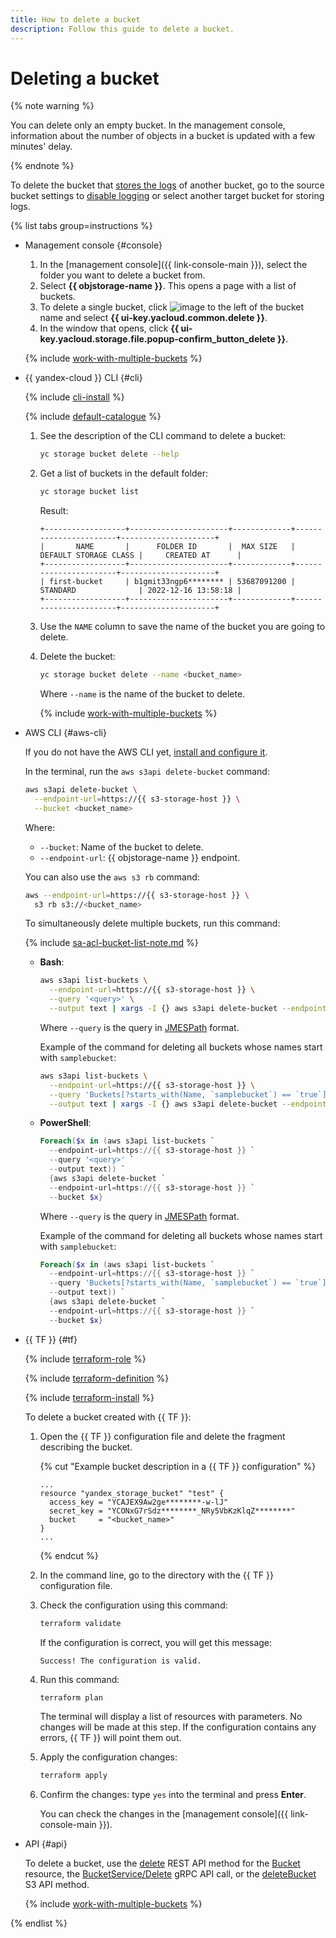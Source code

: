```yaml
---
title: How to delete a bucket
description: Follow this guide to delete a bucket.
---
```


# Deleting a bucket

{% note warning %}

You can delete only an empty bucket. In the management console, information about the number of objects in a bucket is updated with a few minutes' delay.

{% endnote %}

To delete the bucket that [stores the logs](../../concepts/server-logs.md) of another bucket, go to the source bucket settings to [disable logging](enable-logging.md#stop-logging) or select another target bucket for storing logs.

{% list tabs group=instructions %}

- Management console {#console}

  1. In the [management console]({{ link-console-main }}), select the folder you want to delete a bucket from.
  1. Select **{{ objstorage-name }}**. This opens a page with a list of buckets.
  1. To delete a single bucket, click ![image](../../../_assets/console-icons/ellipsis.svg) to the left of the bucket name and select **{{ ui-key.yacloud.common.delete }}**.
  1. In the window that opens, click **{{ ui-key.yacloud.storage.file.popup-confirm_button_delete }}**.

  {% include [work-with-multiple-buckets](../../../_includes/storage/work-with-multiple-buckets.md) %}

- {{ yandex-cloud }} CLI {#cli}

  {% include [cli-install](../../../_includes/cli-install.md) %}

  {% include [default-catalogue](../../../_includes/default-catalogue.md) %}

  1. See the description of the CLI command to delete a bucket:

      ```bash
      yc storage bucket delete --help
      ```

  1. Get a list of buckets in the default folder:

      ```bash
      yc storage bucket list
      ```

      Result:

      ```text
      +------------------+----------------------+-------------+-----------------------+---------------------+
      |       NAME       |      FOLDER ID       |  MAX SIZE   | DEFAULT STORAGE CLASS |     CREATED AT      |
      +------------------+----------------------+-------------+-----------------------+---------------------+
      | first-bucket     | b1gmit33ngp6******** | 53687091200 | STANDARD              | 2022-12-16 13:58:18 |
      +------------------+----------------------+-------------+-----------------------+---------------------+
      ```

  1. Use the `NAME` column to save the name of the bucket you are going to delete.
  1. Delete the bucket:

      ```bash
      yc storage bucket delete --name <bucket_name>
      ```

      Where `--name` is the name of the bucket to delete.

      {% include [work-with-multiple-buckets](../../../_includes/storage/work-with-multiple-buckets.md) %}

- AWS CLI {#aws-cli}

  If you do not have the AWS CLI yet, [install and configure it](../../tools/aws-cli.md).

  In the terminal, run the `aws s3api delete-bucket` command:

  ```bash
  aws s3api delete-bucket \
    --endpoint-url=https://{{ s3-storage-host }} \
    --bucket <bucket_name>
  ```

  Where:
  * `--bucket`: Name of the bucket to delete.
  * `--endpoint-url`: {{ objstorage-name }} endpoint.

  You can also use the `aws s3 rb` command:

  ```bash
  aws --endpoint-url=https://{{ s3-storage-host }} \
    s3 rb s3://<bucket_name>
  ```

  To simultaneously delete multiple buckets, run this command:

  {% include [sa-acl-bucket-list-note.md](../../../_includes/storage/sa-acl-bucket-list-note.md) %}

  * **Bash**:

    ```bash
    aws s3api list-buckets \
      --endpoint-url=https://{{ s3-storage-host }} \
      --query '<query>' \
      --output text | xargs -I {} aws s3api delete-bucket --endpoint-url=https://{{ s3-storage-host }} --bucket {}
    ```

    Where `--query` is the query in [JMESPath](https://jmespath.org/) format.

    Example of the command for deleting all buckets whose names start with `samplebucket`:

    ```bash
    aws s3api list-buckets \
      --endpoint-url=https://{{ s3-storage-host }} \
      --query 'Buckets[?starts_with(Name, `samplebucket`) == `true`].[Name]' \
      --output text | xargs -I {} aws s3api delete-bucket --endpoint-url=https://{{ s3-storage-host }} --bucket {}
    ```

  * **PowerShell**:

    ```powershell
    Foreach($x in (aws s3api list-buckets `
      --endpoint-url=https://{{ s3-storage-host }} `
      --query '<query>' `
      --output text)) `
      {aws s3api delete-bucket `
      --endpoint-url=https://{{ s3-storage-host }} `
      --bucket $x}
    ```

    Where `--query` is the query in [JMESPath](https://jmespath.org/) format.

    Example of the command for deleting all buckets whose names start with `samplebucket`:

    ```powershell
    Foreach($x in (aws s3api list-buckets `
      --endpoint-url=https://{{ s3-storage-host }} `
      --query 'Buckets[?starts_with(Name, `samplebucket`) == `true`].[Name]' `
      --output text)) `
      {aws s3api delete-bucket `
      --endpoint-url=https://{{ s3-storage-host }} `
      --bucket $x}
    ```

- {{ TF }} {#tf}

  {% include [terraform-role](../../../_includes/storage/terraform-role.md) %}

  {% include [terraform-definition](../../../_tutorials/_tutorials_includes/terraform-definition.md) %}


  {% include [terraform-install](../../../_includes/terraform-install.md) %}


  To delete a bucket created with {{ TF }}:
  1. Open the {{ TF }} configuration file and delete the fragment describing the bucket.

     {% cut "Example bucket description in a {{ TF }} configuration" %}

     ```hcl
     ...
     resource "yandex_storage_bucket" "test" {
       access_key = "YCAJEX9Aw2ge********-w-lJ"
       secret_key = "YCONxG7rSdz********_NRy5VbKzKlqZ********"
       bucket     = "<bucket_name>"
     }
     ...
     ```

     {% endcut %}

  1. In the command line, go to the directory with the {{ TF }} configuration file.
  1. Check the configuration using this command:

     ```bash
     terraform validate
     ```

     If the configuration is correct, you will get this message:

     ```text
     Success! The configuration is valid.
     ```

  1. Run this command:

     ```bash
     terraform plan
     ```

     The terminal will display a list of resources with parameters. No changes will be made at this step. If the configuration contains any errors, {{ TF }} will point them out.
  1. Apply the configuration changes:

     ```bash
     terraform apply
     ```

  1. Confirm the changes: type `yes` into the terminal and press **Enter**.

     You can check the changes in the [management console]({{ link-console-main }}).

- API {#api}

  To delete a bucket, use the [delete](../../api-ref/Bucket/delete.md) REST API method for the [Bucket](../../api-ref/Bucket/index.md) resource, the [BucketService/Delete](../../api-ref/grpc/Bucket/delete.md) gRPC API call, or the [deleteBucket](../../s3/api-ref/bucket/delete.md) S3 API method.

  {% include [work-with-multiple-buckets](../../../_includes/storage/work-with-multiple-buckets.md) %}

{% endlist %}
